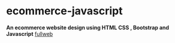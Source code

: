 ﻿# ecommerce-javascript
 
**An ecommerce website design using HTML CSS , Bootstrap and Javascript**
[fullweb](https://user-images.githubusercontent.com/58092596/94317046-c8093000-ff85-11ea-81c6-7925a41b27fd.png)
